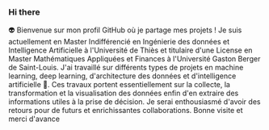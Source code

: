 ### Hi there 
👽 Bienvenue sur mon profil GitHub où je partage mes projets ! 
Je suis actuellement en Master Indifférencié en Ingénierie des données et Intelligence Artificielle à l'Université de Thiès et titulaire  d'une License en Master Mathématiques Appliquées et Finances à l'Université Gaston Berger de Saint-Louis.
J'ai travaillé sur différents types de projets en machine learning, deep learning, d'architecture des données et d'intelligence artificielle 🤖. 
Ces travaux portent essentiellement sur la collecte, la transformation et la visualisation des données enfin d'en extraire des informations utiles à la prise de décision. 
Je serai enthousiasmé d'avoir des retours pour de futurs et enrichissantes collaborations.
Bonne visite et merci d'avance
